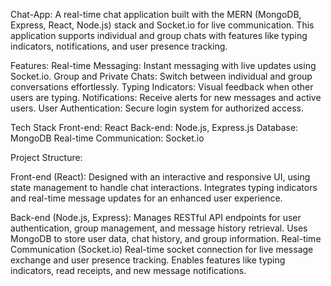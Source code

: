 Chat-App:
A real-time chat application built with the MERN (MongoDB, Express, React, Node.js) stack and Socket.io for live communication. This application supports individual and group chats with features like typing indicators, notifications, and user presence tracking.

Features:
Real-time Messaging: Instant messaging with live updates using Socket.io.
Group and Private Chats: Switch between individual and group conversations effortlessly.
Typing Indicators: Visual feedback when other users are typing.
Notifications: Receive alerts for new messages and active users.
User Authentication: Secure login system for authorized access.

Tech Stack
Front-end: React
Back-end: Node.js, Express.js
Database: MongoDB
Real-time Communication: Socket.io

Project Structure:

Front-end (React):
Designed with an interactive and responsive UI, using state management to handle chat interactions.
Integrates typing indicators and real-time message updates for an enhanced user experience.

Back-end (Node.js, Express):
Manages RESTful API endpoints for user authentication, group management, and message history retrieval.
Uses MongoDB to store user data, chat history, and group information.
Real-time Communication (Socket.io)
Real-time socket connection for live message exchange and user presence tracking.
Enables features like typing indicators, read receipts, and new message notifications.
